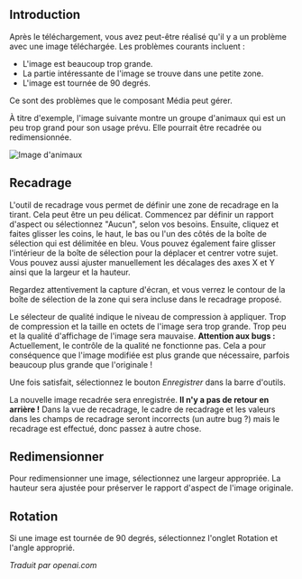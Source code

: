 <!-- Filename: J4.x:Media:_Image_Crop_Resize_Rotate / Display title: Rogner, redimensionner et faire pivoter l'image  -->

## Introduction

Après le téléchargement, vous avez peut-être réalisé qu'il y a un problème avec une image téléchargée. Les problèmes courants incluent :

- L'image est beaucoup trop grande.
- La partie intéressante de l'image se trouve dans une petite zone.
- L'image est tournée de 90 degrés.

Ce sont des problèmes que le composant Média peut gérer.

À titre d'exemple, l'image suivante montre un groupe d'animaux qui est un peu trop grand pour son usage prévu. Elle pourrait être recadrée ou redimensionnée.

![Image d'animaux](../../../en/images/media/media-crop-serengeti.png)

## Recadrage

L'outil de recadrage vous permet de définir une zone de recadrage en la tirant. Cela peut être un peu délicat. Commencez par définir un rapport d'aspect ou sélectionnez "Aucun", selon vos besoins. Ensuite, cliquez et faites glisser les coins, le haut, le bas ou l'un des côtés de la boîte de sélection qui est délimitée en bleu. Vous pouvez également faire glisser l'intérieur de la boîte de sélection pour la déplacer et centrer votre sujet. Vous pouvez aussi ajuster manuellement les décalages des axes X et Y ainsi que la largeur et la hauteur.

Regardez attentivement la capture d'écran, et vous verrez le contour de la boîte de sélection de la zone qui sera incluse dans le recadrage proposé.

Le sélecteur de qualité indique le niveau de compression à appliquer. Trop de compression et la taille en octets de l'image sera trop grande. Trop peu et la qualité d'affichage de l'image sera mauvaise. **Attention aux bugs :** Actuellement, le contrôle de la qualité ne fonctionne pas. Cela a pour conséquence que l'image modifiée est plus grande que nécessaire, parfois beaucoup plus grande que l'originale !

Une fois satisfait, sélectionnez le bouton *Enregistrer* dans la barre d'outils.

La nouvelle image recadrée sera enregistrée. **Il n'y a pas de retour en arrière !** Dans la vue de recadrage, le cadre de recadrage et les valeurs dans les champs de recadrage seront incorrects (un autre bug ?) mais le recadrage est effectué, donc passez à autre chose.

## Redimensionner

Pour redimensionner une image, sélectionnez une largeur appropriée. La hauteur sera ajustée pour préserver le rapport d'aspect de l'image originale.

## Rotation

Si une image est tournée de 90 degrés, sélectionnez l'onglet Rotation et l'angle approprié.

*Traduit par openai.com*

